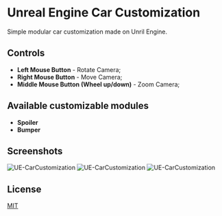 # Unreal Engine Car Customization

Simple modular car customization made on Unril Engine.

## Controls

- **Left Mouse Button** - Rotate Camera;
- **Right Mouse Button** - Move Camera;
- **Middle Mouse Button (Wheel up/down)** - Zoom Camera;

## Available customizable modules
- **Spoiler**
- **Bumper**
## Screenshots

![UE-CarCustomization](https://i.imgur.com/dPtCRI3.png)
![UE-CarCustomization](https://i.imgur.com/TNKpHH8.png)
![UE-CarCustomization](https://i.imgur.com/YxsyGHk.png)


## License

[MIT](https://choosealicense.com/licenses/mit/)

